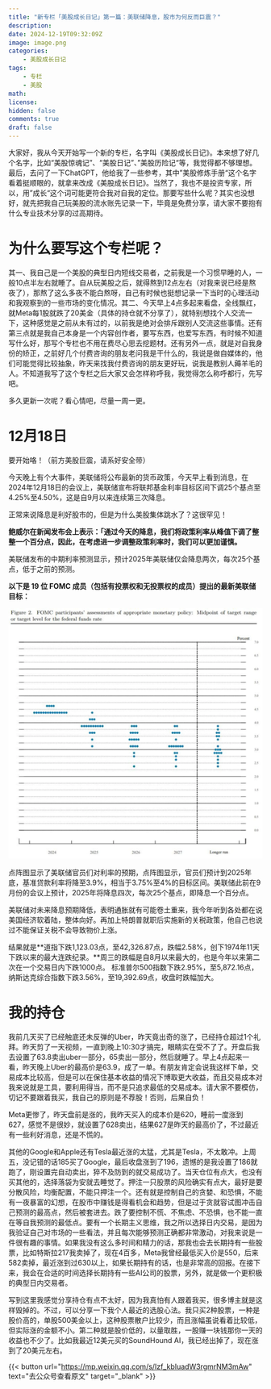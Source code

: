 ```yaml
---
title: "新专栏「美股成长日记」第一篇：美联储降息，股市为何反而巨震？"
description: 
date: 2024-12-19T09:32:09Z
image: image.png
categories:
    - 美股成长日记
tags:
    - 专栏
    - 美股
math: 
license: 
hidden: false
comments: true
draft: false
---
```


大家好，我从今天开始写一个新的专栏，名字叫《美股成长日记》。本来想了好几个名字，比如“美股惊魂记”、“美股日记”、”美股历险记“等，我觉得都不够理想。最后，去问了一下ChatGPT，他给我了一些参考，其中”美股修炼手册“这个名字看着挺顺眼的，就拿来改成《美股成长日记》。当然了，我也不是投资专家，所以，用”成长“这个词可能更符合我对自我的定位。那要写些什么呢？其实也没想好，就先把我自己玩美股的流水账先记录一下，毕竟是免费分享，请大家不要抱有什么专业技术分享的过高期待。

# 为什么要写这个专栏呢？

其一、我自己是一个美股的典型日内短线交易者，之前我是一个习惯早睡的人，一般10点半左右就睡了。自从玩美股之后，就得熬到12点左右（对我来说已经是熬夜了），那熬了这么多夜不能白熬呀，自己有时候也挺想记录一下当时的心理活动和我观察到的一些市场的变化情况。其二、今天早上4点多起来看盘，全线飘红，就Meta每1股就跌了20美金（具体的持仓就不分享了），就特别想找个人交流一下，这种感觉是之前从未有过的，以前我是绝对会排斥跟别人交流这些事情。还有第三点就是我自己本身是一个内容创作者，要写东西，也爱写东西，有时候不知道写什么好，那写个专栏也不用在费尽心思去挖题材。还有另外一点，就是对自我身份的矫正，之前好几个付费咨询的朋友老问我是干什么的，我说是做自媒体的，他们可能觉得比较抽象，昨天来找我付费咨询的朋友更好玩，说我是教别人薅羊毛的人。不知道我写了这个专栏之后大家又会怎样称呼我，我觉得怎么称呼都行，先写吧。

多久更新一次呢？看心情吧，尽量一周一更。

# 12月18日

要开始咯！（前方美股巨震，请系好安全带）

今天晚上有个大事件，美联储将公布最新的货币政策，今天早上看到消息，在2024年12月18日的会议上，美联储宣布将联邦基金利率目标区间下调25个基点至4.25%至4.50%，这是自9月以来连续第三次降息。

正常来说降息是利好股市的，但是为什么美股集体跳水了？这很罕见！

**鲍威尔在新闻发布会上表示：「通过今天的降息，我们将政策利率从峰值下调了整整一个百分点，因此，在考虑进一步调整政策利率时，我们可以更加谨慎。**

美联储发布的中期利率预测显示，预计2025年美联储仅会降息两次，每次25个基点，低于之前的预测。

**以下是 19 位 FOMC 成员（包括有投票权和无投票权的成员）提出的最新美联储目标：**

![alt text](image-1.png)

点阵图显示了美联储官员们对利率的预期，点阵图显示，官员们预计到2025年底，基准贷款利率将降至3.9%，相当于3.75%至4%的目标区间。美联储此前在9月份的会议上预计，2025年将降息四次，每次25个基点，即降息一个百分点。

美联储对未来降息预期降低，表明通胀就有可能卷土重来，我今年听到各处都在说美国经济软着陆，整体向好。再加上特朗普就职后实施新的关税政策，他自己也说过不能保证关税不会导致物价上涨。

结果就是**道指下跌1,123.03点，至42,326.87点，跌幅2.58%，创下1974年11天下跌以来的最大连跌纪录。**周三的跌幅是自8月以来最大的，也是今年以来第二次在一个交易日内下跌1000点。 标准普尔500指数下跌2.95%，至5,872.16点，纳斯达克综合指数下跌3.56%，至19,392.69点，收盘时跌幅加大。

# 我的持仓

我前几天买了已经触底还未反弹的Uber，昨天竟出奇的涨了，已经持仓超过1个礼拜。昨天剪了一天视频，一直到晚上10:30才搞完，眼睛实在受不了了。开盘后我去设置了63.8卖出uber一部分，65卖出一部分，然后就睡了。早上4点起来一看，昨天晚上Uber的最高价是63.9，成了一单。有朋友肯定会说我这样下单，交易成本比较高，但是可以在保住基本收益的情况下博取更大收益，而且交易成本对我来说就是工具，要利用得当，而不是只追求最低的交易成本。请大家不要模仿，切记不要跟着我买，我自己的原则是不荐股！否则，后果自负！

Meta更惨了，昨天盘前是涨的，我昨天买入的成本价是620，睡前一度涨到627，感觉不是很妙，就设置了628卖出，结果627是昨天的最高价了，不过最近有一些利好消息，还是不慌的。

其他的Google和Apple还有Tesla最近涨的太猛，尤其是Tesla，不太敢冲。上周五，没记错的话185买了Google，最后收盘涨到了196，遗憾的是我设置了186就跑了，刚设置完自动卖出，猝不及防到的就交易成功了。当天仓位有点大，也没有买其他的，选择落袋为安就去睡觉了。押注一只股票的风险确实有点大，最好是要分散风险，均衡配置，不能只押注一个。还有就是控制自己的贪婪、和恐惧，不能有一夜暴富的幻想，在股市中赚钱是得看机会和趋势，但是过于贪就容试图冲击自己预测的最高点，然后被套进去。跌了要控制不慌、不焦虑、不恐惧，也不能一直在等自我预测的最低点。要有一个长期主义思维，我之所以选择日内交易，是因为我验证自己对市场的一些看法，并且每次能够预测正确都非常激动，对我来说是一件很有趣的事情。如果我没有这么多时间和精力的话，那我也会去长期持有一些股票，比如特斯拉217我卖掉了，现在4百多，Meta我曾经最低买入价是550，后来582卖掉，最近涨到过630以上，如果长期持有的话，也是非常高的回报。在接下来，我会在合适的时间选择长期持有一些AI公司的股票，另外，就是做一个更积极的典型日内交易者。

写到这里我感觉分享持仓有点不太好，因为我真怕有人跟着我买，很多博主就是这样毁掉的。不过，可以分享一下我个人最近的选股心法。我只买2种股票，一种是股价高的，单股500美金以上，这种股票散户比较少，而且涨幅虽说看着比较低，但实际涨的金额不小。第二种就是股价低的，以量取胜，一股赚一块钱那你一天的收益也不少了。比如我最近12美元买的SoundHound AI，我已经出掉了，现在涨到了20美元左右。

{{< button url="<https://mp.weixin.qq.com/s/Izf_kbIuadW3rgmrNM3mAw>" text="去公众号查看原文" target="_blank" >}}
